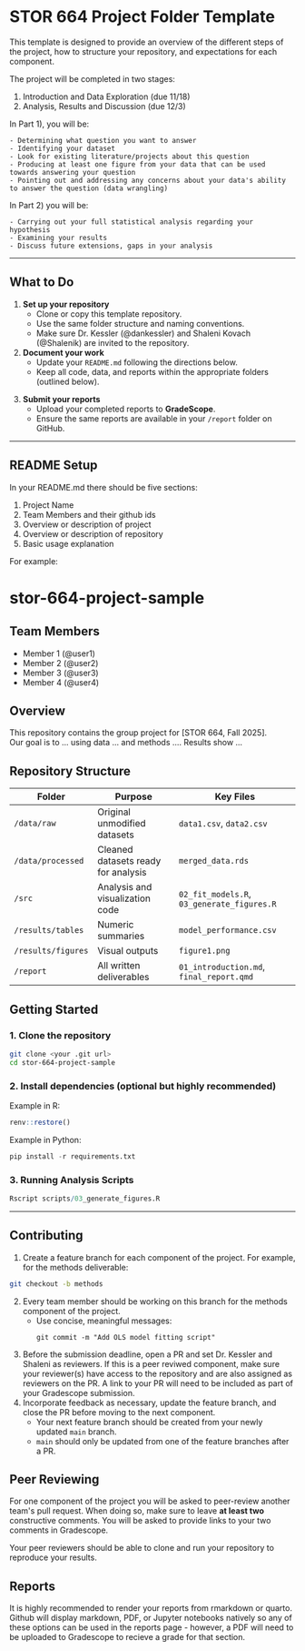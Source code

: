 # STOR 664 Project Folder Template

This template is designed to provide an overview of the different steps of the project, how to structure your repository, and expectations for each component.

The project will be completed in two stages:

1) Introduction and Data Exploration (due 11/18)
2) Analysis, Results and Discussion (due 12/3)

In Part 1), you will be:

    - Determining what question you want to answer
    - Identifying your dataset
    - Look for existing literature/projects about this question
    - Producing at least one figure from your data that can be used towards answering your question
    - Pointing out and addressing any concerns about your data's ability to answer the question (data wrangling)

In Part 2) you will be:

    - Carrying out your full statistical analysis regarding your hypothesis
    - Examining your results
    - Discuss future extensions, gaps in your analysis

---

## What to Do

1) **Set up your repository**  
    - Clone or copy this template repository. 
    - Use the same folder structure and naming conventions.
    - Make sure Dr. Kessler (@dankessler) and Shaleni Kovach (@Shalenik) are invited to the repository.
2) **Document your work**  
    - Update your `README.md` following the directions below.
    - Keep all code, data, and reports within the appropriate folders (outlined below). 
3. **Submit your reports**  
    - Upload your completed reports to **GradeScope**.  
    - Ensure the same reports are available in your `/report` folder on GitHub.

---

## README Setup
In your README.md there should be five sections:

1) Project Name
2) Team Members and their github ids
3) Overview or description of project
4) Overview or description of repository
5) Basic usage explanation

For example:


# stor-664-project-sample

## Team Members
- Member 1 (@user1)
- Member 2 (@user2)
- Member 3 (@user3)
- Member 4 (@user4)

## Overview
This repository contains the group project for [STOR 664, Fall 2025].  
Our goal is to ... using data ... and methods ....
Results show ...

## Repository Structure
| Folder | Purpose | Key Files |
|---------|----------|-----------|
| `/data/raw` | Original unmodified datasets | `data1.csv`, `data2.csv` |
| `/data/processed` | Cleaned datasets ready for analysis | `merged_data.rds` |
| `/src` | Analysis and visualization code | `02_fit_models.R`, `03_generate_figures.R` |
| `/results/tables` | Numeric summaries | `model_performance.csv` |
| `/results/figures` | Visual outputs | `figure1.png` |
| `/report` | All written deliverables | `01_introduction.md`, `final_report.qmd` |

## Getting Started
### 1. Clone the repository

```bash
git clone <your .git url>
cd stor-664-project-sample
```

### 2. Install dependencies (optional but highly recommended)
Example in R:
```r
renv::restore()
```

Example in Python:
```python
pip install -r requirements.txt
```

### 3. Running Analysis Scripts
```r
Rscript scripts/03_generate_figures.R
```

---

## Contributing

1) Create a feature branch for each component of the project. For example, for the methods deliverable:
```bash
git checkout -b methods
```

2) Every team member should be working on this branch for the methods component of the project.
   - Use concise, meaningful messages:
     ```
     git commit -m "Add OLS model fitting script"
     ```
4) Before the submission deadline, open a PR and set Dr. Kessler and Shaleni as reviewers. If this is a peer reviwed component, make sure your reviewer(s) have access to the repository and are also assigned as reviewers on the PR. A link to your PR will need to be included as part of your Gradescope submission.
5) Incorporate feedback as necessary, update the feature branch, and close the PR before moving to the next component.
   - Your next feature branch should be created from your newly updated `main` branch.
   - `main` should only be updated from one of the feature branches after a PR.

## Peer Reviewing

For one component of the project you will be asked to peer-review another team's pull request. When doing so, make sure to leave **at least two** constructive comments. You will be asked to provide links to your two comments in Gradescope.

Your peer reviewers should be able to clone and run your repository to reproduce your results.

## Reports

It is highly recommended to render your reports from rmarkdown or quarto. Github will display markdown, PDF, or Jupyter notebooks natively so any of these options can be used in the reports page - however, a PDF will need to be uploaded to Gradescope to recieve a grade for that section.

